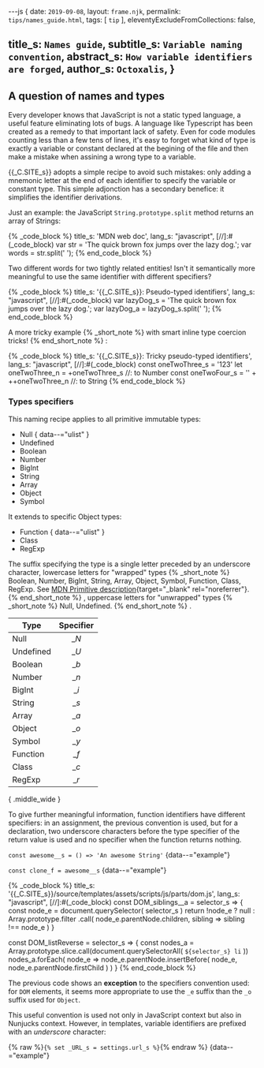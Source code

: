 ---js
{
  date:      `2019-09-08`,
  layout:    `frame.njk`,
  permalink: `tips/names_guide.html`,
  tags:      [ `tip` ],
  eleventyExcludeFromCollections: false,

  title_s:    `Names guide`,
  subtitle_s: `Variable naming convention`,
  abstract_s: `How variable identifiers are forged`,
  author_s:   `Octoxalis`,
}
---
[comment]: # (======== Post ========)

## A question of names and types

Every developer knows that JavaScript is not a static typed language, a useful feature eliminating lots of bugs.
 A language like Typescript has been created as a remedy to that important lack of safety. Even for code modules counting less than a few tens of lines, it's easy to forget what kind of type is exactly a variable or constant declared at the begining of the file and then make a mistake when assining a wrong type to a variable.

{{_C.SITE_s}} adopts a simple recipe to avoid such mistakes: only adding a mnemonic letter at the end of each identifier to specify the variable or constant type.
This simple adjonction has a secondary benefice: it simplifies the identifier derivations.

Just an example: the JavaScript `String.prototype.split` method returns an array of Strings:

{% _code_block %}
    title_s: 'MDN web doc',
    lang_s: "javascript",
[//]:#(_code_block)
var str = 'The quick brown fox jumps over the lazy dog.';
var words = str.split(' ');
{% end_code_block %}

Two different words for two tightly related entities! Isn't it semantically more meaningful to use the same identifier with different specifiers?

{% _code_block %}
    title_s: '{{_C.SITE_s}}: Pseudo-typed identifiers',
    lang_s: "javascript",
[//]:#(_code_block)
var lazyDog_s = 'The quick brown fox jumps over the lazy dog.';
var lazyDog_a = lazyDog_s.split(' ');
{% end_code_block %}

A more tricky example
{% _short_note %}
with smart inline type coercion tricks!
{% end_short_note %}
:

{% _code_block %}
    title_s: '{{_C.SITE_s}}: Tricky pseudo-typed identifiers',
    lang_s: "javascript",
[//]:#(_code_block)
const oneTwoThree_s = '123'
let   oneTwoThree_n = +oneTwoThree_s          //: to Number
const oneTwoFour_s  = '' + ++oneTwoThree_n    //: to String
{% end_code_block %}

### Types specifiers

This naming recipe applies to all primitive immutable types:
+ Null
{ data--="ulist" }
+ Undefined
+ Boolean
+ Number
+ BigInt
+ String
+ Array
+ Object
+ Symbol

It extends to specific Object types:
+ Function
{ data--="ulist" }
+ Class
+ RegExp

The suffix specifying the type is a single letter preceded by an underscore character, lowercase letters for "wrapped" types
{% _short_note %}
Boolean, Number, BigInt, String, Array, Object, Symbol, Function, Class, RegExp.
See [ MDN Primitive description](https://developer.mozilla.org/en-US/docs/Glossary/Primitive){target="_blank" rel="noreferrer"}.
{% end_short_note %}
, uppercase letters for "unwrapped" types
{% _short_note %}
Null, Undefined.
{% end_short_note %}
.

| Type       | Specifier  |
| -----------|:----------:|
| Null       | __N_     |
| Undefined  | __U_     |
| Boolean    | __b_     |
| Number     | __n_     |
| BigInt     | __i_     |
| String     | __s_     |
| Array      | __a_     |
| Object     | __o_     |
| Symbol     | __y_     |
| Function   | __f_     |
| Class      | __c_     |
| RegExp     | __r_     |
{ .middle_wide }

To give further meaningful information, function identifiers have different specifiers:
in an assignment, the previous convention is used, but for a declaration,
two underscore characters before the type specifier of the return value is used and no specifier when the function returns nothing.

`const awesome__s = () => 'An awesome String'`
{data--="example"}

`const clone_f = awesome__s`
{data--="example"}

{% _code_block %}
    title_s: '{{_C.SITE_s}}/source/templates/assets/scripts/js/parts/dom.js',
    lang_s: "javascript",
[//]:#(_code_block)
const DOM_siblings__a = selector_s =>
{
  const node_e = document.querySelector( selector_s )
  return !node_e ?
    null :
    Array.prototype.filter
      .call( node_e.parentNode.children, sibling => sibling !== node_e )
}

const DOM_listReverse = selector_s =>
{
  const nodes_a = Array.prototype.slice.call(document.querySelectorAll( `${selector_s} li` ))
  nodes_a.forEach( node_e => node_e.parentNode.insertBefore( node_e, node_e.parentNode.firstChild ) )
}
{% end_code_block %}

The previous code shows an **exception** to the specifiers convention used: for `DOM` elements, it seems more appropriate to use the `_e` suffix than the `_o` suffix used for `Object`.

This useful convention is used not only in JavaScript context but also in Nunjucks context. However, in templates, variable identifiers are prefixed with an _underscore_ character:

{% raw %}`{% set _URL_s = settings.url_s %}`{% endraw %}
{data--="example"}
